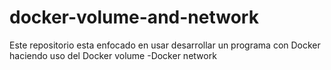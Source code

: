 # docker-volume-and-network
Este repositorio esta enfocado en usar desarrollar un programa con Docker haciendo uso del Docker volume -Docker network 
